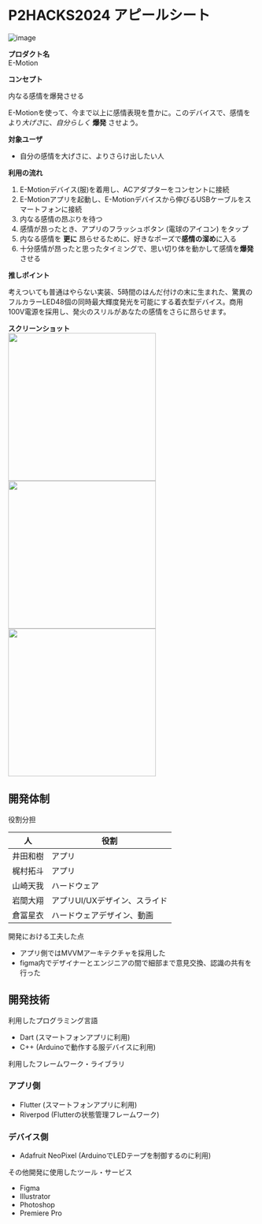# P2HACKS2024 アピールシート 
![image](https://github.com/user-attachments/assets/cfb52f17-174d-489a-b626-db402d19cde4)



**プロダクト名**  
E-Motion

**コンセプト**  

内なる感情を爆発させる  

E-Motionを使って、今まで以上に感情表現を豊かに。このデバイスで、感情をより*大げさ*に、*自分らしく* **爆発** させよう。

**対象ユーザ**  

* 自分の感情を大げさに、よりさらけ出したい人

**利用の流れ** 
1. E-Motionデバイス(服)を着用し、ACアダプターをコンセントに接続
2. E-Motionアプリを起動し、E-Motionデバイスから伸びるUSBケーブルをスマートフォンに接続
3. 内なる感情の昂ぶりを待つ
4. 感情が昂ったとき、アプリのフラッシュボタン (電球のアイコン) をタップ
5. 内なる感情を **更に** 昂らせるために、好きなポーズで**感情の溜め**に入る
6. 十分感情が昂ったと思ったタイミングで、思い切り体を動かして感情を**爆発**させる

**推しポイント**  

考えついても普通はやらない実装、5時間のはんだ付けの末に生まれた、驚異のフルカラーLED48個の同時最大輝度発光を可能にする着衣型デバイス。商用100V電源を採用し、発火のスリルがあなたの感情をさらに昂らせます。

**スクリーンショット**  
<img src=https://github.com/user-attachments/assets/0a3483ba-7dc7-4200-96ef-bd0617dfdb79 width=300/>
<img src=https://github.com/user-attachments/assets/5b69be92-30ef-47d0-b2c0-2bd4a8a1ca38 width=300/>
<img src=https://github.com/user-attachments/assets/599f7a88-3394-40ff-812f-77654b55194b width=300/>




## 開発体制  

役割分担  

| 人 | 役割 |
| - | - |
| 井田和樹 | アプリ |
| 梶村拓斗 | アプリ |
| 山崎天我 | ハードウェア |
| 岩間大翔 | アプリUI/UXデザイン、スライド |
| 倉冨星衣 | ハードウェアデザイン、動画 |

開発における工夫した点  
  
* アプリ側ではMVVMアーキテクチャを採用した
* figma内でデザイナーとエンジニアの間で細部まで意見交換、認識の共有を行った 

## 開発技術 

利用したプログラミング言語  
* Dart (スマートフォンアプリに利用)
* C++ (Arduinoで動作する服デバイスに利用)  

利用したフレームワーク・ライブラリ  

### アプリ側
* Flutter (スマートフォンアプリに利用)
* Riverpod (Flutterの状態管理フレームワーク)

### デバイス側
* Adafruit NeoPixel (ArduinoでLEDテープを制御するのに利用)  

その他開発に使用したツール・サービス
* Figma
* Illustrator
* Photoshop
* Premiere Pro
